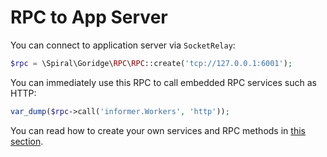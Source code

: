 # RPC to App Server
You can connect to application server via `SocketRelay`:

```php
$rpc = \Spiral\Goridge\RPC\RPC::create('tcp://127.0.0.1:6001');
```

You can immediately use this RPC to call embedded RPC services such as HTTP:

```php
var_dump($rpc->call('informer.Workers', 'http'));
```

You can read how to create your own services and RPC methods in [this section](/beep-beep/plugin.md).
